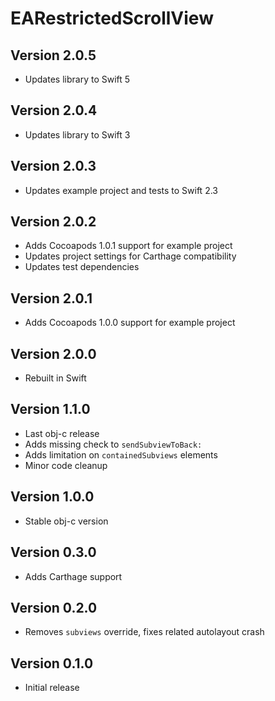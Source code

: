 # EARestrictedScrollView

## Version 2.0.5

* Updates library to Swift 5

## Version 2.0.4

* Updates library to Swift 3

## Version 2.0.3

* Updates example project and tests to Swift 2.3

## Version 2.0.2

* Adds Cocoapods 1.0.1 support for example project
* Updates project settings for Carthage compatibility
* Updates test dependencies

## Version 2.0.1

* Adds Cocoapods 1.0.0 support for example project

## Version 2.0.0

* Rebuilt in Swift

## Version 1.1.0

* Last obj-c release
* Adds missing check to `sendSubviewToBack:`
* Adds limitation on `containedSubviews` elements
* Minor code cleanup

## Version 1.0.0

* Stable obj-c version

## Version 0.3.0

* Adds Carthage support

## Version 0.2.0

* Removes `subviews` override, fixes related autolayout crash

## Version 0.1.0

* Initial release
